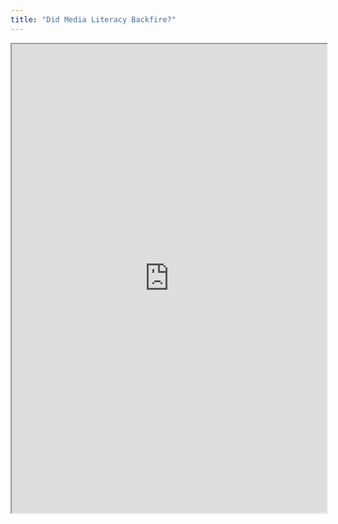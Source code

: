 ```yaml
---
title: "Did Media Literacy Backfire?"
---
```



<iframe height="750" width="100%" src="https://ewelton.github.io/ktest/wiki.html#Did%20Media%20Literacy%20Backfire?"></iframe>
